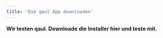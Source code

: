 ```yaml
---
title: 'Die qaul App downloaden'
---
```


**Wir testen qaul. Downloade die Installer hier und teste mit.**
